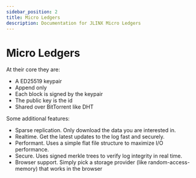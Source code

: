 ```yaml
---
sidebar_position: 2
title: Micro Ledgers
description: Documentation for JLINX Micro Ledgers
---
```


# Micro Ledgers

At their core they are:

- A ED25519 keypair
- Append only
- Each block is signed by the keypair
- The public key is the id
- Shared over BitTorrent like DHT

Some additional features:

- Sparse replication. Only download the data you are interested in.
- Realtime. Get the latest updates to the log fast and securely.
- Performant. Uses a simple flat file structure to maximize I/O performance.
- Secure. Uses signed merkle trees to verify log integrity in real time.
- Browser support. Simply pick a storage provider (like random-access-memory) that works in the browser
